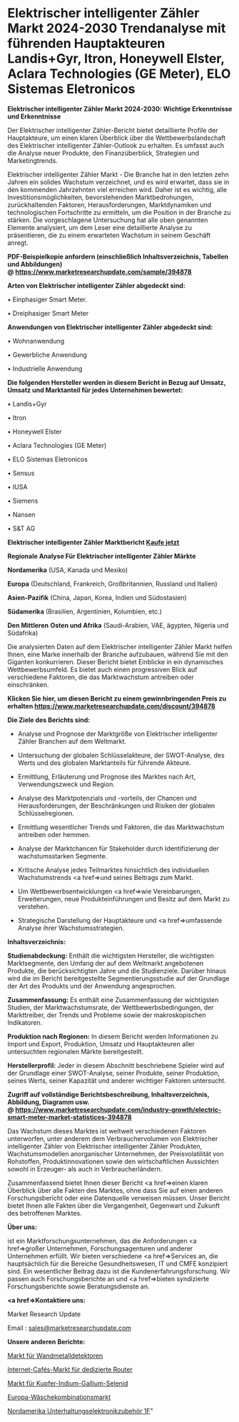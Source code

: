 # Elektrischer intelligenter Zähler Markt 2024-2030 Trendanalyse mit führenden Hauptakteuren Landis+Gyr, Itron, Honeywell Elster, Aclara Technologies (GE Meter), ELO Sistemas Eletronicos

<strong>Elektrischer intelligenter Zähler Markt 2024-2030: Wichtige Erkenntnisse und Erkenntnisse</strong>

Der Elektrischer intelligenter Zähler-Bericht bietet detaillierte Profile der Hauptakteure, um einen klaren Überblick über die Wettbewerbslandschaft des Elektrischer intelligenter Zähler-Outlook zu erhalten. Es umfasst auch die Analyse neuer Produkte, den Finanzüberblick, Strategien und Marketingtrends.

Elektrischer intelligenter Zähler Markt - Die Branche hat in den letzten zehn Jahren ein solides Wachstum verzeichnet, und es wird erwartet, dass sie in den kommenden Jahrzehnten viel erreichen wird. Daher ist es wichtig, alle Investitionsmöglichkeiten, bevorstehenden Marktbedrohungen, zurückhaltenden Faktoren, Herausforderungen, Marktdynamiken und technologischen Fortschritte zu ermitteln, um die Position in der Branche zu stärken. Die vorgeschlagene Untersuchung hat alle oben genannten Elemente analysiert, um dem Leser eine detaillierte Analyse zu präsentieren, die zu einem erwarteten Wachstum in seinem Geschäft anregt.

<strong><b>PDF-Beispielkopie anfordern (einschließlich Inhaltsverzeichnis, Tabellen und Abbildungen) @ </b></strong><strong><a href=https://www.marketresearchupdate.com/sample/394878><strong>https://www.marketresearchupdate.com/sample/394878</u></a></strong></strong>

<strong>Arten von Elektrischer intelligenter Zähler abgedeckt sind:</strong>

• Einphasiger Smart Meter.

• Dreiphasiger Smart Meter

<strong>Anwendungen von Elektrischer intelligenter Zähler abgedeckt sind:</strong>

• Wohnanwendung

• Gewerbliche Anwendung

• Industrielle Anwendung

<strong>Die folgenden Hersteller werden in diesem Bericht in Bezug auf Umsatz, Umsatz und Marktanteil für jedes Unternehmen bewertet:</strong>

• Landis+Gyr

• Itron

• Honeywell Elster

• Aclara Technologies (GE Meter)

• ELO Sistemas Eletronicos

• Sensus

• IUSA

• Siemens

• Nansen

• S&T AG

<strong>Elektrischer intelligenter Zähler Marktbericht <a href=https://www.marketresearchupdate.com/buynow/394878>Kaufe jetzt</a></strong>

<strong>Regionale Analyse Für Elektrischer intelligenter Zähler Märkte</strong>

<strong>Nordamerika</strong> (USA, Kanada und Mexiko)

<strong>Europa</strong> (Deutschland, Frankreich, Großbritannien, Russland und Italien)

<strong>Asien-Pazifik</strong> (China, Japan, Korea, Indien und Südostasien)

<strong>Südamerika</strong> (Brasilien, Argentinien, Kolumbien, etc.)

<strong>Den Mittleren</strong> <strong>Osten und Afrika</strong> (Saudi-Arabien, VAE, ägypten, Nigeria und Südafrika)

Die analysierten Daten auf dem Elektrischer intelligenter Zähler Markt helfen Ihnen, eine Marke innerhalb der Branche aufzubauen, während Sie mit den Giganten konkurrieren. Dieser Bericht bietet Einblicke in ein dynamisches Wettbewerbsumfeld. Es bietet auch einen progressiven Blick auf verschiedene Faktoren, die das Marktwachstum antreiben oder einschränken.

<strong>Klicken Sie hier, um diesen Bericht zu einem gewinnbringenden Preis zu erhalten
</strong><strong><a href=https://www.marketresearchupdate.com/discount/394878>https://www.marketresearchupdate.com/discount/394878</b></u></strong></a>

<strong>Die Ziele des Berichts sind:</strong>

- Analyse und Prognose der Marktgröße von Elektrischer intelligenter Zähler Branchen auf dem Weltmarkt.

- Untersuchung der globalen Schlüsselakteure, der SWOT-Analyse, des Werts und des globalen Marktanteils für führende Akteure.

- Ermittlung, Erläuterung und Prognose des Marktes nach Art, Verwendungszweck und Region.

- Analyse des Marktpotenzials und -vorteils, der Chancen und Herausforderungen, der Beschränkungen und Risiken der globalen Schlüsselregionen.

- Ermittlung wesentlicher Trends und Faktoren, die das Marktwachstum antreiben oder hemmen.

- Analyse der Marktchancen für Stakeholder durch Identifizierung der wachstumsstarken Segmente.

- Kritische Analyse jedes Teilmarktes hinsichtlich des individuellen Wachstumstrends <a href=>und</a> seines Beitrags zum Markt.

- Um Wettbewerbsentwicklungen <a href=>wie</a> Vereinbarungen, Erweiterungen, neue Produkteinführungen und Besitz auf dem Markt zu verstehen.

- Strategische Darstellung der Hauptakteure und <a href=>umfas</a>sende Analyse ihrer Wachstumsstrategien.

<strong>Inhaltsverzeichnis:</strong>

<strong>Studienabdeckung:</strong> Enthält die wichtigsten Hersteller, die wichtigsten Marktsegmente, den Umfang der auf dem Weltmarkt angebotenen Produkte, die berücksichtigten Jahre und die Studienziele. Darüber hinaus wird die im Bericht bereitgestellte Segmentierungsstudie auf der Grundlage der Art des Produkts und der Anwendung angesprochen.

<strong>Zusammenfassung:</strong> Es enthält eine Zusammenfassung der wichtigsten Studien, der Marktwachstumsrate, der Wettbewerbsbedingungen, der Markttreiber, der Trends und Probleme sowie der makroskopischen Indikatoren.

<strong>Produktion nach Regionen:</strong> In diesem Bericht werden Informationen zu Import und Export, Produktion, Umsatz und Hauptakteuren aller untersuchten regionalen Märkte bereitgestellt.

<strong>Herstellerprofil:</strong> Jeder in diesem Abschnitt beschriebene Spieler wird auf der Grundlage einer SWOT-Analyse, seiner Produkte, seiner Produktion, seines Werts, seiner Kapazität und anderer wichtiger Faktoren untersucht.

<strong><b>Zugriff auf vollständige Berichtsbeschreibung, Inhaltsverzeichnis, Abbildung, Diagramm usw. @ </b></strong><strong><a href=https://www.marketresearchupdate.com/industry-growth/electric-smart-meter-market-statistices-394878>https://www.marketresearchupdate.com/industry-growth/electric-smart-meter-market-statistices-394878</a></strong>

Das Wachstum dieses Marktes ist weltweit verschiedenen Faktoren unterworfen, unter anderem dem Verbrauchervolumen von Elektrischer intelligenter Zähler von Elektrischer intelligenter Zähler Produkten, Wachstumsmodellen anorganischer Unternehmen, der Preisvolatilität von Rohstoffen, Produktinnovationen sowie den wirtschaftlichen Aussichten sowohl in Erzeuger- als auch in Verbraucherländern.

Zusammenfassend bietet Ihnen dieser Bericht <a href=>einen</a> klaren Überblick über alle Fakten des Marktes, ohne dass Sie auf einen anderen Forschungsbericht oder eine Datenquelle verweisen müssen. Unser Bericht bietet Ihnen alle Fakten über die Vergangenheit, Gegenwart und Zukunft des betroffenen Marktes.

<strong>Über uns:</strong>

 ist ein Marktforschungsunternehmen, das die Anforderungen <a href=>großer</a> Unternehmen, Forschungsagenturen und anderer Unternehmen erfüllt. Wir bieten verschiedene <a href=>Services</a> an, die hauptsächlich für die Bereiche Gesundheitswesen, IT und CMFE konzipiert sind. Ein wesentlicher Beitrag dazu ist die Kundenerfahrungsforschung. Wir passen auch Forschungsberichte an und <a href=>bieten</a> syndizierte Forschungsberichte sowie Beratungsdienste an.

<strong><a href=>Kontaktiere uns:</a></strong>

Market Research Update

Email : sales@marketresearchupdate.com

<strong>Unsere anderen Berichte:</strong>

<a href=https://www.linkedin.com/pulse/wall-metal-detector-market-2023-size-growth-trends>Markt für Wandmetalldetektoren</a>

<a href=https://www.linkedin.com/pulse/internet-cafes-dedicated-router-market-outlooks>Internet-Cafés-Markt für dedizierte Router</a>

<a href=https://www.linkedin.com/pulse/copper-indium-gallium-selenide-market-size-emerging>Markt für Kupfer-Indium-Gallium-Selenid</a>

<a href=https://www.linkedin.com/pulse/europe-laundry-combo-market-witness>Europa-Wäschekombinationsmarkt</a>

<a href=https://www.linkedin.com/pulse/north-america-consumer-electronics-accessories-1f>Nordamerika Unterhaltungselektronikzubehör 1F</a>"
